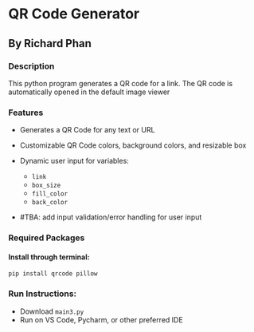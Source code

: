 # QR Code Generator 

## By Richard Phan

### Description
This python program generates a QR code for a link. The QR code is automatically opened in the default image viewer

### Features
* Generates a QR Code for any text or URL
* Customizable QR Code colors, background colors, and resizable box
* Dynamic user input for variables:
  - `link`
  - `box_size`
  - `fill_color`
  - `back_color`

* #TBA: add input validation/error handling for user input

### Required Packages 
#### Install through terminal:

```
pip install qrcode pillow
```

### Run Instructions:
* Download ```main3.py```
* Run on VS Code, Pycharm, or other preferred IDE


